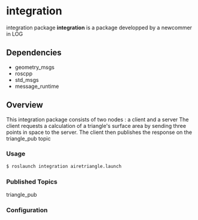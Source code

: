 # integration

integration package **integration** is a package developped by a newcommer in LOG

## Dependencies

- geometry_msgs
- roscpp
- std_msgs
- message_runtime

## Overview

This integration package consists of two nodes : a client and a server
The client requests a calculation of a triangle's surface area by sending three
points in space to the server. The client then publishes the response  on the triangle_pub
topic

### Usage

```sh
$ roslaunch integration airetriangle.launch
```

### Published Topics

triangle_pub

### Configuration

